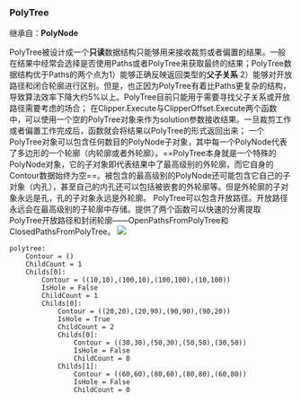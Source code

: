 ### **PolyTree**

继承自：**PolyNode**

PolyTree被设计成一个**只读**数据结构只能够用来接收裁剪或者偏置的结果。一般在结果中经常会选择是否使用Paths或者PolyTree来获取最终的结果；PolyTree数据结构优于Paths的两个点为1）能够正确反映返回类型的**父子关系** 2）能够对开放路径和闭合轮廓进行区别。但是，也正因为PolyTree有着比Paths更复杂的结构，导致算法效率下降大约5%以上。PolyTree目前只能用于需要寻找父子关系或开放路径需要考虑的场合；
在Clipper.Execute与ClipperOffset.Execute两个函数中，可以使用一个空的PolyTree对象来作为solution参数接收结果。一旦裁剪工作或者偏置工作完成后，函数就会将结果以PolyTree的形式返回出来；
一个PolyTree对象可以包含任何数目的PolyNode子对象，其中每一个PolyNode代表了多边形的一个轮廓（内轮廓或者外轮廓）。==PolyTree本身就是一个特殊的PolyNode对象，它的子对象即代表结果中了最高级别的外轮廓，而它自身的Contour数据始终为空==。被包含的最高级别的PolyNode还可能包含它自己的子对象（内孔），甚至自己的内孔还可以包括被嵌套的外轮廓等。但是外轮廓的子对象永远是孔，孔的子对象永远是外轮廓。
PolyTree可以包含开放路径。开放路径永远会在最高级别的子轮廓中存储。提供了两个函数可以快速的分离提取PolyTree开放路径和封闭轮廓——OpenPathsFromPolyTree和ClosedPathsFromPolyTree。
![](https://downloadflies.com/blog-img/polytree.png)
```
polytree: 
    Contour = ()
    ChildCount = 1
    Childs[0]: 
        Contour = ((10,10),(100,10),(100,100),(10,100))
        IsHole = False
        ChildCount = 1
        Childs[0]: 
            Contour = ((20,20),(20,90),(90,90),(90,20))
            IsHole = True
            ChildCount = 2
            Childs[0]: 
                Contour = ((30,30),(50,30),(50,50),(30,50))
                IsHole = False
                ChildCount = 0
            Childs[1]: 
                Contour = ((60,60),(80,60),(80,80),(60,80))
                IsHole = False
                ChildCount = 0

```
